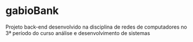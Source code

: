 # gabioBank
Projeto back-end desenvolvido na disciplina de redes de computadores no 3ª período do curso análise e desenvolvimento de sistemas
